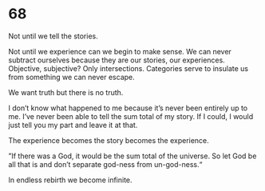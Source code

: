 # 68

Not until we tell the stories.

Not until we experience can we begin to make sense. We can never subtract ourselves because they are our stories, our experiences. Objective, subjective? Only intersections. Categories serve to insulate us from something we can never escape.

We want truth but there is no truth. 

I don’t know what happened to me because it’s never been entirely up to me. I’ve never been able to tell the sum total of my story. If I could, I would just tell you my part and leave it at that.

The experience becomes the story becomes the experience.

”If there was a God, it would be the sum total of the universe. So let God be all that is and don’t separate god-ness from un-god-ness.“

In endless rebirth we become infinite.